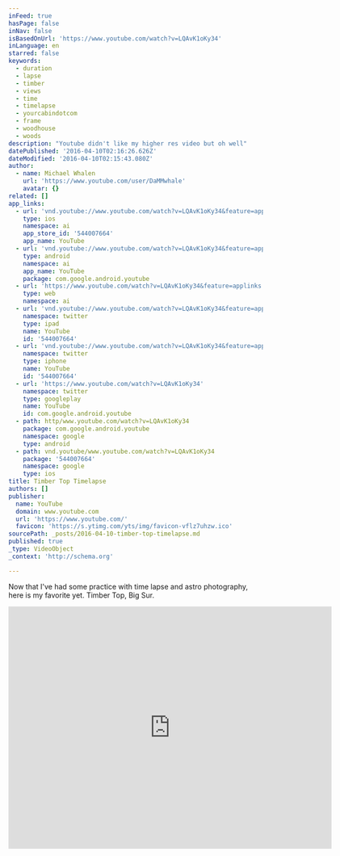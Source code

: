 ```yaml
---
inFeed: true
hasPage: false
inNav: false
isBasedOnUrl: 'https://www.youtube.com/watch?v=LQAvK1oKy34'
inLanguage: en
starred: false
keywords:
  - duration
  - lapse
  - timber
  - views
  - time
  - timelapse
  - yourcabindotcom
  - frame
  - woodhouse
  - woods
description: "Youtube didn't like my higher res video but oh well"
datePublished: '2016-04-10T02:16:26.626Z'
dateModified: '2016-04-10T02:15:43.080Z'
author:
  - name: Michael Whalen
    url: 'https://www.youtube.com/user/DaMMwhale'
    avatar: {}
related: []
app_links:
  - url: 'vnd.youtube://www.youtube.com/watch?v=LQAvK1oKy34&feature=applinks'
    type: ios
    namespace: ai
    app_store_id: '544007664'
    app_name: YouTube
  - url: 'vnd.youtube://www.youtube.com/watch?v=LQAvK1oKy34&feature=applinks'
    type: android
    namespace: ai
    app_name: YouTube
    package: com.google.android.youtube
  - url: 'https://www.youtube.com/watch?v=LQAvK1oKy34&feature=applinks'
    type: web
    namespace: ai
  - url: 'vnd.youtube://www.youtube.com/watch?v=LQAvK1oKy34&feature=applinks'
    namespace: twitter
    type: ipad
    name: YouTube
    id: '544007664'
  - url: 'vnd.youtube://www.youtube.com/watch?v=LQAvK1oKy34&feature=applinks'
    namespace: twitter
    type: iphone
    name: YouTube
    id: '544007664'
  - url: 'https://www.youtube.com/watch?v=LQAvK1oKy34'
    namespace: twitter
    type: googleplay
    name: YouTube
    id: com.google.android.youtube
  - path: http/www.youtube.com/watch?v=LQAvK1oKy34
    package: com.google.android.youtube
    namespace: google
    type: android
  - path: vnd.youtube/www.youtube.com/watch?v=LQAvK1oKy34
    package: '544007664'
    namespace: google
    type: ios
title: Timber Top Timelapse
authors: []
publisher:
  name: YouTube
  domain: www.youtube.com
  url: 'https://www.youtube.com/'
  favicon: 'https://s.ytimg.com/yts/img/favicon-vflz7uhzw.ico'
sourcePath: _posts/2016-04-10-timber-top-timelapse.md
published: true
_type: VideoObject
_context: 'http://schema.org'

---
```

Now that I've had some practice with time lapse and astro photography, here is my favorite yet. Timber Top, Big Sur.

<iframe src="https://cdn.embedly.com/widgets/media.html?src=https%3A%2F%2Fwww.youtube.com%2Fembed%2FLQAvK1oKy34%3Ffeature%3Doembed&amp;url=https%3A%2F%2Fwww.youtube.com%2Fwatch%3Fv%3DLQAvK1oKy34&amp;image=https%3A%2F%2Fi.ytimg.com%2Fvi%2FLQAvK1oKy34%2Fhqdefault.jpg&amp;key=b7d04c9b404c499eba89ee7072e1c4f7&amp;type=text%2Fhtml&amp;schema=youtube" width="640" height="480" scrolling="no" frameborder="0" allowfullscreen="allowfullscreen" style=""></iframe>